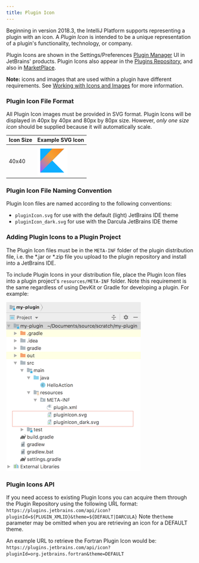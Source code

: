 ```yaml
---
title: Plugin Icon
---
```


Beginning in version 2018.3, the IntelliJ Platform supports representing a plugin with an icon.
A _Plugin Icon_ is intended to be a unique representation of a plugin's functionality, technology, or 
company. 

Plugin Icons are shown in the Settings/Preferences [Plugin Manager](https://www.jetbrains.com/help/idea/managing-plugins.html) UI
in JetBrains' products. Plugin Icons also appear in the [Plugins Repository](https://plugins.jetbrains.com/),
and also in [MarketPlace](https://plugins.jetbrains.com/marketplace).

**Note:** icons and images that are used within a plugin have different requirements. 
See [Working with Icons and Images](/reference_guide/work_with_icons_and_images.md)
for more information.

### Plugin Icon File Format
All Plugin Icon images must be provided in SVG format. 
Plugin Icons will be displayed in 40px by 40px and 80px by 80px size. However, _only one
size icon_ should be supplied because it will automatically
scale.

| Icon Size  | Example SVG Icon                            |
| ------------- | -------------                            |
| 40x40         | ![Kotlin Plugin Icon](img/kotlin40.svg)  |

### Plugin Icon File Naming Convention
Plugin Icon files are named according to the following conventions:
* `pluginIcon.svg` for use with the default (light) JetBrains IDE theme
* `pluginIcon_dark.svg` for use with the Darcula JetBrains IDE theme

### Adding Plugin Icons to a Plugin Project
The Plugin Icon files must be in the `META-INF` folder of the plugin distribution file, 
i.e. the *.jar or *.zip file you upload to the plugin repository and install into
a JetBrains IDE.

To include Plugin Icons in your distribution file, place the Plugin Icon files 
into a plugin project's `resources/META-INF` folder. Note this requirement
is the same regardless of using DevKit or Gradle for developing a plugin. For example:
 
![Plugin Icons in META-INF folder](img/resource_directory_structure.png)

### Plugin Icons API
If you need access to existing Plugin Icons you can acquire
them through the Plugin Repository using the following URL format:  
`https://plugins.jetbrains.com/api/icon?pluginId=${PLUGIN_XMLID}&theme=${DEFAULT|DARCULA}`
Note the`theme` parameter may be omitted when you are retrieving an icon for a DEFAULT 
theme.

An example URL to retrieve the Fortran Plugin Icon would be:  
`https://plugins.jetbrains.com/api/icon?pluginId=org.jetbrains.fortran&theme=DEFAULT`